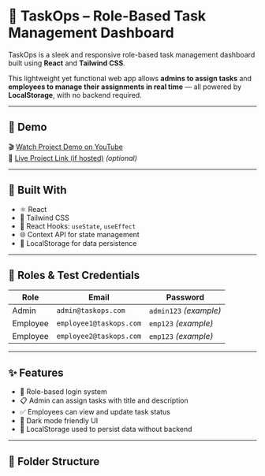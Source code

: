 # 🚀 TaskOps – Role-Based Task Management Dashboard

TaskOps is a sleek and responsive role-based task management dashboard built using **React** and **Tailwind CSS**.

This lightweight yet functional web app allows **admins to assign tasks** and **employees to manage their assignments in real time** — all powered by **LocalStorage**, with no backend required.

---

## 📸 Demo

🎬 [Watch Project Demo on YouTube](https://youtu.be/ZEXJYcjO7lA)  
🔗 [Live Project Link (if hosted)](https://your-deployment-link.com) *(optional)*

---

## 🔧 Built With

- ⚛️ React
- 🎨 Tailwind CSS
- 🧠 React Hooks: `useState`, `useEffect`
- 🌐 Context API for state management
- 💾 LocalStorage for data persistence

---

## 🔐 Roles & Test Credentials

| Role      | Email                  | Password  |
|-----------|------------------------|-----------|
| Admin     | `admin@taskops.com`    | `admin123` *(example)* |
| Employee  | `employee1@taskops.com`| `emp123`   *(example)* |
| Employee  | `employee2@taskops.com`| `emp123`   *(example)* |

---

## ✨ Features

- 🔐 Role-based login system
- 📋 Admin can assign tasks with title and description
- ✅ Employees can view and update task status
- 🌙 Dark mode friendly UI
- 💾 LocalStorage used to persist data without backend

---

## 📁 Folder Structure

